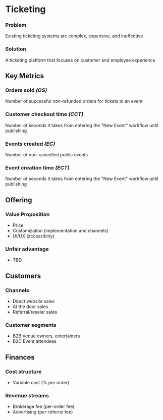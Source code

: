 # Ticketing

### Problem
Existing ticketing systems are complex, expensive, and ineffective

### Solution
A ticketing platform that focuses on customer and employee experience

## Key Metrics

### Orders sold _(OS)_
Number of successful non-refunded orders for tickets to an event

### Customer checkout time _(CCT)_
Number of seconds it takes from entering the "New Event" workflow until publishing

### Events created _(EC)_
Number of non-cancelled public events

### Event creation time _(ECT)_
Number of seconds it takes from entering the "New Event" workflow until publishing

## Offering

### Value Proposition
- Price
- Customization (implementation and channels)
- UI/UX (accessiblity)

### Unfair advantage
- TBD

## Customers

### Channels
- Direct website sales
- At the door sales
- Referral/resaler sales

### Customer segments
- B2B Venue owners, entertainers
- B2C Event attendees

## Finances

### Cost structure
- Variable cost (% per order)

### Revenue streams
- Brokerage fee (per-order fee)
- Advertising (per-referral fee)

<!-- Engines of growths
Sticky - Keep users retention/repeat
Viral - User => user based growth
Paid - Pay for new users

Past customer
Word of mouth (product usage side effect)
Advertising
Repeat purchase

Actionable
Accessable:
Auditable:

Acquisition:
  - Sales?
  - Referral
  - Marketing website
  - Shopify/Wordpress/Ghost/CMS X integration/plugin
Activation:
  - Small learning curve. Easy setup/creation
Retention:
  - Keep them around with price/ease of reuse (predictive UI, templating)
Revenue:
  -
Referral: -->
